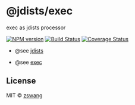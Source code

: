 # @jdists/exec

exec as jdists processor

[![NPM version][npm-image]][npm-url] [![Build Status][travis-image]][travis-url] [![Coverage Status][coverage-image]][coverage-url]

* @see [jdists](https://github.com/zswang/jdists)

* @see [exec](https://nodejs.org/api/child_process.html#child_process_child_process_execfile_file_args_options_callback)

## License

MIT © [zswang](http://weibo.com/zswang)

[npm-url]: https://badge.fury.io/js/%40jdists%2Fexec
[npm-image]: https://badge.fury.io/js/%40jdists%2Fexec.svg
[travis-url]: https://travis-ci.org/jdists/exec
[travis-image]: https://travis-ci.org/jdists/exec.svg?branch=master
[coverage-url]: https://coveralls.io/github/jdists/exec?branch=master
[coverage-image]: https://coveralls.io/repos/jdists/exec/badge.svg?branch=master&service=github